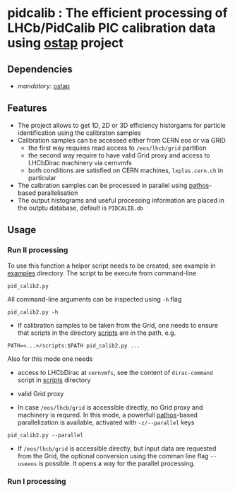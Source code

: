 # pidcalib : The efficient processing of LHCb/PidCalib PIC calibration data  using [ostap] project 


## Dependencies

- _mandatory_: [ostap] 

## Features

- The project allows to get 1D, 2D or 3D efficiency historgams for particle identification using the calibraton samples 
- Calibration samples can be accessed either from CERN eos or via GRID 
  - the first way requires read access to `/eos/lhcb/grid` partition 
  - the second way require to have valid Grid proxy and access to LHCbDirac machinery via cernvmfs 
  - both conditions are satisfied on CERN   machines, `lxplus.cern.ch` in particular 
- The calbration samples can be processed in parallel using [pathos]-based parallelisation
- The output histograms and useful processing information are placed in the outptu database, default is `PIDCALIB.db`   

## Usage

### Run II processing 

To use this function a helper script needs to be created, see example in [examples] directory.
The script to be execute from command-line 
```
pid_calib2.py 
```
All command-line arguments can be inspected using `-h` flag
```
pid_calib2.py -h
```

- If calibration samples to be taken from the Grid, one needs to ensure that scripts in the directory [scripts] are in the path, e.g. 
```
PATH=<...>/scripts:$PATH pid_calib2.py ... 
```
Also for this mode one needs 
 - access to LHCbDirac at `cernvmfs`, see the content of `dirac-command` script in [scripts] directory  
 - valid Grid proxy 

- In case `/eos/lhcb/grid` is accessible directly, no Grid proxy and machinery is requred. 
In this mode, a powerfull [pathos]-based parallelization is available, activated with `-z/--parallel` keys
```
pid_calib2.py --parallel 
```

- If `/eos/lhcb/grid` is accessible directly, but input data are requested from the Grid, the optional conversion using the comman line flag `--useeos` is possible. It opens a way for the parallel processing.

### Run I processing 
 


[ostap]: https://github.com/OstapHEP/ostap
[pidcalib]: https://github.com/OstapHEP/pidcalib
[examples]: https://github.com/OstapHEP/pidcalid/examples
[scripts]: https://github.com/OstapHEP/pidcalid/scripts
[pathos]: https://github.com/uqfoundation/pathos